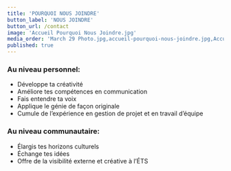 ```yaml
---
title: 'POURQUOI NOUS JOINDRE'
button_label: 'NOUS JOINDRE'
button_url: /contact
image: 'Accueil Pourquoi Nous Joindre.jpg'
media_order: 'March 29 Photo.jpg,accueil-pourquoi-nous-joindre.jpg,Accueil Pourquoi Nous Joindre.jpg'
published: true
---
```


### Au niveau personnel:
* Développe ta créativité
* Améliore tes compétences en communication
* Fais entendre ta voix
* Applique le génie de façon originale
* Cumule de l’expérience en gestion de projet et en travail d’équipe

### Au niveau communautaire:
* Élargis tes horizons culturels
* Échange tes idées
* Offre de la visibilité externe et créative à l’ÉTS
